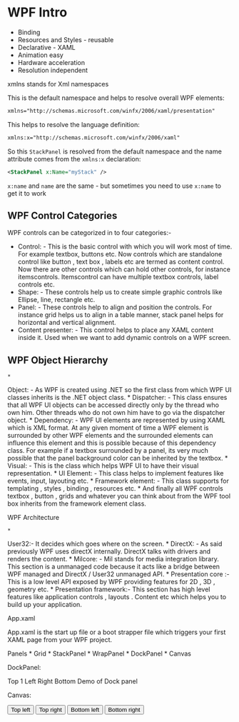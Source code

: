 # WPF Intro


- Binding
- Resources and Styles - reusable
- Declarative - XAML
- Animation easy
- Hardware acceleration
- Resolution independent

xmlns stands for Xml namespaces

This is the default namespace and helps to resolve overall WPF elements:

```xml
xmlns="http://schemas.microsoft.com/winfx/2006/xaml/presentation"
```

This helps to resolve the language definition:

```xml
xmlns:x="http://schemas.microsoft.com/winfx/2006/xaml"
```

So this `StackPanel` is resolved from the default namespace and the name attribute comes from the `xmlns:x` declaration:

```xml
<StackPanel x:Name="myStack" />
```

`x:name` and `name` are the same - but sometimes you need to use `x:name` to get it to work


## WPF Control Categories

WPF controls can be categorized in to four categories:-
- Control: - This is the basic control with which you will work most of time. For example textbox, buttons etc. Now controls which are standalone control like button , text box , labels etc are termed as content control. Now there are other controls which can hold other controls, for instance itemscontrols. Itemscontrol can have multiple textbox controls, label controls etc.
- Shape: - These controls help us to create simple graphic controls like Ellipse, line, rectangle etc.
- Panel: - These controls help to align and position the controls. For instance grid helps us to align in a table manner, stack panel helps for horizontal and vertical alignment.
- Content presenter: - This control helps to place any XAML content inside it. Used when we want to add dynamic controls on a WPF screen.






## WPF Object Hierarchy



	* 
Object: - As WPF is created using .NET so the first class from which WPF UI classes inherits is the .NET object class.
	* 
Dispatcher: - This class ensures that all WPF UI objects can be accessed directly only by the thread who own him. Other threads who do not own him have to go via the dispatcher object.
	* 
Dependency: - WPF UI elements are represented by using XAML which is XML format. At any given moment of time a WPF element is surrounded by other WPF elements and the surrounded elements can influence this element and this is possible because of this dependency class. For example if a textbox surrounded by a panel, its very much possible that the panel background color can be inherited by the textbox.
	* 
Visual: - This is the class which helps WPF UI to have their visual representation.
	* 
UI Element: - This class helps to implement features like events, input, layouting etc.
	* 
Framework element: - This class supports for templating , styles , binding , resources etc.
	* 
And finally all WPF controls textbox , button , grids and whatever you can think about from the WPF tool box inherits from the framework element class.




WPF Architecture



	* 
User32:- It decides which goes where on the screen.
	* 
DirectX: - As said previously WPF uses directX internally. DirectX talks with drivers and renders the content.
	* 
Milcore: - Mil stands for media integration library. This section is a unmanaged code because it acts like a bridge between WPF managed and DirectX / User32 unmanaged API.
	* 
Presentation core :- This is a low level API exposed by WPF providing features for 2D , 3D , geometry etc.
	* 
Presentation framework:- This section has high level features like application controls , layouts . Content etc which helps you to build up your application.




App.xaml

App.xaml is the start up file or a boot strapper file which triggers your first XAML page from your WPF project.


Panels
	* 
Grid
	* 
StackPanel
	* 
WrapPanel
	* 
DockPanel
	* 
Canvas



DockPanel:


<DockPanel>
<Label DockPanel.Dock="Top" Height="100" Background="Red">Top 1</Label>
<Label DockPanel.Dock="Left" Background="LightGreen">Left</Label>
<Label DockPanel.Dock="Right" Background="LightCyan">Right</Label>
<Label DockPanel.Dock="Bottom" Background="LightBlue">Bottom</Label>
<TextBlock VerticalAlignment="Center" HorizontalAlignment="Center"> Demo of Dock panel</TextBlock>
</DockPanel>


Canvas:


<Canvas>
     <Button Canvas.Left="10">Top left</Button>
     <Button Canvas.Right="10">Top right</Button>
     <Button Canvas.Left="10" Canvas.Bottom="10">Bottom left</Button>
     <Button Canvas.Right="10" Canvas.Bottom="10">Bottom right</Button>
</Canvas>

<!--stackedit_data:
eyJoaXN0b3J5IjpbLTc3Mzk0Mjg0Ml19
-->